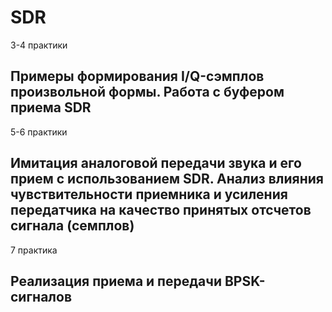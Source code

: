 # SDR

3-4 практики
## Примеры формирования I/Q-сэмплов произвольной формы. Работа с буфером приема SDR

5-6 практики
## Имитация аналоговой передачи звука и его прием с использованием SDR. Анализ влияния чувствительности приемника и усиления передатчика на качество принятых отсчетов сигнала (семплов)

7 практика
## Реализация приема и передачи BPSK-сигналов